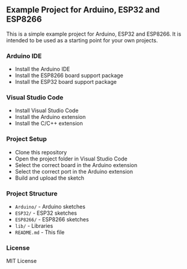 ## Example Project for Arduino, ESP32 and ESP8266

This is a simple example project for Arduino, ESP32 and ESP8266. It is intended to be used as a starting point for your own projects.

### Arduino IDE

- Install the Arduino IDE
- Install the ESP8266 board support package
- Install the ESP32 board support package

### Visual Studio Code

- Install Visual Studio Code
- Install the Arduino extension
- Install the C/C++ extension

### Project Setup

- Clone this repository
- Open the project folder in Visual Studio Code
- Select the correct board in the Arduino extension
- Select the correct port in the Arduino extension
- Build and upload the sketch

### Project Structure

- `Arduino/` - Arduino sketches
- `ESP32/` - ESP32 sketches
- `ESP8266/` - ESP8266 sketches
- `lib/` - Libraries
- `README.md` - This file

### License

MIT License
